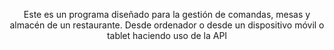 <p align="center">
    Este es un programa diseñado para la gestión de comandas, mesas y almacén de un restaurante. Desde ordenador o desde un dispositivo móvil o tablet haciendo uso de la API
</p>




